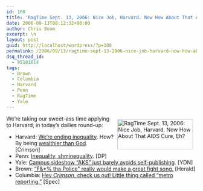 ```yaml
---
id: 108
title: 'RagTime Sept. 13, 2006: Nice Job, Harvard. Now How About That AIDS Cure, Eh?'
date: 2006-09-13T08:12:32+00:00
author: Chris Beam
excerpt: \n
layout: post
guid: http://localhost/wordpress/?p=108
permalink: /2006/09/13/ragtime-sept-13-2006-nice-job-harvard-now-how-about-that-aids-cure-eh/
dsq_thread_id:
  - 95101614
tags:
  - Brown
  - Columbia
  - Harvard
  - Penn
  - RagTime
  - Yale
---
```

[<img width="200" vspace="10" hspace="10" height="80" border="0" align="right" src="http://www.ivygateblog.com/wp-content/uploads/2006/09/ragtime.jpg" alt="RagTime Sept. 13, 2006: Nice Job, Harvard. Now How About That AIDS Cure, Eh?" />](http://www.ivygateblog.com/tags/ragtime/)We&#8217;re taking our sweet-ass time applying to Harvard, in today&#8217;s dailies round-up:

  * Harvard: [We&#8217;re ending inequality](http://www.thecrimson.com/article.aspx?ref=514176). How? By being [wealthier than God](http://www.thecrimson.com/article.aspx?ref=514177). [Crimson]
  * Penn: [Inequality, shminequality](http://media.www.dailypennsylvanian.com/media/storage/paper882/news/2006/09/13/Opinion/Editorial.Dont.Follow.Harvard.Yet-2268694.shtml?sourcedomain=www.dailypennsylvanian.com&MIIHost=media.collegepublisher.com). [DP]
  * Yale: [Campus sideshow &#8220;AKS&#8221; just barely avoids self-publishing](http://www.yaledailynews.com/Article.aspx?ArticleID=33156). [YDN]
  * Brown: [&#8220;F&*% tha Police&#8221; really would make a great fight song.](http://media.www.browndailyherald.com/media/storage/paper472/news/2006/09/13/CampusNews/Marchers.Denounce.Police.Brutality-2269231.shtml?sourcedomain=www.browndailyherald.com&MIIHost=media.collegepublisher.com) [Herald]
  * Columbia: [Hey _Crimson_, check us out! Little thing called &#8220;metro reporting.&#8221;](http://media.www.columbiaspectator.com/media/storage/paper865/news/2006/09/13/News/No.Surprises.On.Primary.Day-2269306.shtml?sourcedomain=www.columbiaspectator.com&MIIHost=media.collegepublisher.com) [Spec]